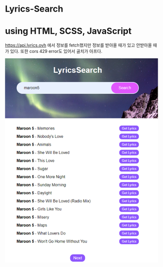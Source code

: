 # Lyrics-Search

<h1>using HTML, SCSS, JavaScript</h1>

https://api.lyrics.ovh 에서 정보를 fetch했지만 정보를 받아올 때가 있고 안받아올 때가 있다. 또한 cors 429 error도 있어서 골치가 아프다.

![이미지1](./img/readme.png)
